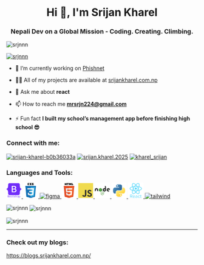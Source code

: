 <h1 align="center">Hi 👋, I'm Srijan Kharel</h1>
<h3 align="center">Nepali Dev on a Global Mission - Coding. Creating. Climbing.</h3>

<p align="left"> <img src="https://komarev.com/ghpvc/?username=srjnnn&label=Profile%20views&color=0e75b6&style=flat" alt="srjnnn" /> </p>

<p align="left"> <a href="https://github.com/ryo-ma/github-profile-trophy"><img src="https://github-profile-trophy.vercel.app/?username=srjnnn" alt="srjnnn" /></a> </p>

- 🔭 I’m currently working on [Phishnet](https://phishnet.srijankharel.com.np)

- 👨‍💻 All of my projects are available at [srijankharel.com.np](https://www.srijankharel.com.np)

- 💬 Ask me about **react**

- 📫 How to reach me **mrsrjn224@gmail.com**

- ⚡ Fun fact **I built my school’s management app before finishing high school 😎**

<h3 align="left">Connect with me:</h3>
<p align="left">
  <a href="https://linkedin.com/in/srijan-kharel-b0b36033a" target="blank"><img align="center" src="https://raw.githubusercontent.com/rahuldkjain/github-profile-readme-generator/master/src/images/icons/Social/linked-in-alt.svg" alt="srijan-kharel-b0b36033a" height="30" width="40" /></a>
  <a href="https://fb.com/srijan.kharel.2025" target="blank"><img align="center" src="https://raw.githubusercontent.com/rahuldkjain/github-profile-readme-generator/master/src/images/icons/Social/facebook.svg" alt="srijan.kharel.2025" height="30" width="40" /></a>
  <a href="https://instagram.com/kharel_srijan" target="blank"><img align="center" src="https://raw.githubusercontent.com/rahuldkjain/github-profile-readme-generator/master/src/images/icons/Social/instagram.svg" alt="kharel_srijan" height="30" width="40" /></a>
</p>

<h3 align="left">Languages and Tools:</h3>
<p align="left"> 
  <a href="https://getbootstrap.com" target="_blank" rel="noreferrer"> <img src="https://raw.githubusercontent.com/devicons/devicon/master/icons/bootstrap/bootstrap-plain-wordmark.svg" alt="bootstrap" width="40" height="40"/> </a> 
  <a href="https://www.w3schools.com/css/" target="_blank" rel="noreferrer"> <img src="https://raw.githubusercontent.com/devicons/devicon/master/icons/css3/css3-original-wordmark.svg" alt="css3" width="40" height="40"/> </a> 
  <a href="https://www.figma.com/" target="_blank" rel="noreferrer"> <img src="https://www.vectorlogo.zone/logos/figma/figma-icon.svg" alt="figma" width="40" height="40"/> </a> 
  <a href="https://www.w3.org/html/" target="_blank" rel="noreferrer"> <img src="https://raw.githubusercontent.com/devicons/devicon/master/icons/html5/html5-original-wordmark.svg" alt="html5" width="40" height="40"/> </a> 
  <a href="https://developer.mozilla.org/en-US/docs/Web/JavaScript" target="_blank" rel="noreferrer"> <img src="https://raw.githubusercontent.com/devicons/devicon/master/icons/javascript/javascript-original.svg" alt="javascript" width="40" height="40"/> </a> 
  <a href="https://nodejs.org" target="_blank" rel="noreferrer"> <img src="https://raw.githubusercontent.com/devicons/devicon/master/icons/nodejs/nodejs-original-wordmark.svg" alt="nodejs" width="40" height="40"/> </a> 
  <a href="https://www.python.org" target="_blank" rel="noreferrer"> <img src="https://raw.githubusercontent.com/devicons/devicon/master/icons/python/python-original.svg" alt="python" width="40" height="40"/> </a> 
  <a href="https://reactjs.org/" target="_blank" rel="noreferrer"> <img src="https://raw.githubusercontent.com/devicons/devicon/master/icons/react/react-original-wordmark.svg" alt="react" width="40" height="40"/> </a> 
  <a href="https://tailwindcss.com/" target="_blank" rel="noreferrer"> <img src="https://www.vectorlogo.zone/logos/tailwindcss/tailwindcss-icon.svg" alt="tailwind" width="40" height="40"/> </a> 
</p>

<p><img align="left" src="https://github-readme-stats.vercel.app/api/top-langs?username=srjnnn&show_icons=true&locale=en&layout=compact" alt="srjnnn" /></p>

<p>&nbsp;<img align="center" src="https://github-readme-stats.vercel.app/api?username=srjnnn&show_icons=true&locale=en" alt="srjnnn" /></p>

<p><img align="center" src="https://github-readme-streak-stats.herokuapp.com/?user=srjnnn&" alt="srjnnn" /></p>

---

<h3 align="left">Check out my blogs:</h3>
<p align="left">
  <a href="https://blogs.srijankharel.com.np/" target="_blank" rel="noopener noreferrer">https://blogs.srijankharel.com.np/</a>
</p>
